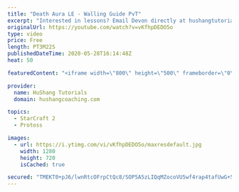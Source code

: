 ```yaml
---
title: "Death Aura LE - Walling Guide PvT"
excerpt: "Interested in lessons? Email Devon directly at hushangtutorials@outlook.com ------------------------------------------------------------------------------------------------------- Want to support HuShang Tutorials directly? Patreon is a website where you can contribute a monthly donation that will help"
originalUrl: https://youtube.com/watch?v=vKfhpDEDO5o
type: video
price: Free
length: PT3M22S
publishedDateTime: 2020-05-28T16:14:48Z
heat: 50

featuredContent: "<iframe width=\"800\" height=\"500\" frameborder=\"0\" src=\"https://www.youtube.com/embed/vKfhpDEDO5o\" allow=\"accelerometer; autoplay; encrypted-media; gyroscope; picture-in-picture\" allowfullscreen></iframe>"

provider:
  name: HuShang Tutorials
  domain: hushangcoaching.com

topics:
  - StarCraft 2
  - Protoss

images:
  - url: https://i.ytimg.com/vi/vKfhpDEDO5o/maxresdefault.jpg
    width: 1280
    height: 720
    isCached: true

secured: "TMEKT0+pJ6/lwnRtcOFrpCtQc8/SOP5A5zLIQqMZocoVU5wf4rap4tafUwG+5rD/iLFewNwhaVKa3vRO9gMuK11dNeK5RHmj4zwqH6Lh8y37i2znEhZnfkJR+sjwUXtj70rmnezZ01EviNOsai4YaK7H7tebdM5oVBMKYxNUBU9nq/r3/QVGNGhCnaZYzP5B9388sTKOUAxYfJznkqV+Oh9D6cNrY3lmAWpzrLE4uIGfEfcrOn8WhrH1ViJjmY+vzM1+sNLvKTI2vZZB4ZC11OEPSPAOkRWtTND3UrNPVTgxHwcCzO5rj4ajIWrxxvnbU2GzL+cSk3xfh44mPvkogNdbPGf0/D4YpPse5qNbm5BC8G1GGUMPBK6552PtR73Jn7khF1/PuJ5WNT69GJ/V68NBW6/SLerEfllOgXD/pj4=;bq90Rts5N5RXSZ+yfar6pg=="
---
```


